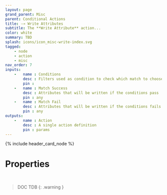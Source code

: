 ```yaml
---
layout: page
grand_parent: Misc
parent: Conditional Actions
title: 🝐 Write Attributes
subtitle: The **Write Attribute** action...
color: white
summary: TBD
splash: icons/icon_misc-write-index.svg
tagged: 
    - node
    - action
    - misc
nav_order: 7
inputs:
    -   name : Conditions
        desc : Filters used as condition to check which match to choose from
        pin : 
    -   name : Match Success
        desc : Attributes that will be written if the conditions pass
        pin : any
    -   name : Match Fail
        desc : Attributes that will be written if the conditions fails
        pin : any
outputs:
    -   name : Action
        desc : A single action definition
        pin : params
---
```


{% include header_card_node %}

# Properties
<br>

> DOC TDB
{: .warning }